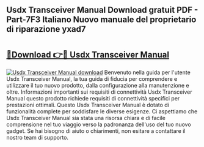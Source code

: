 ## Usdx Transceiver Manual Download gratuit PDF - Part-7F3 Italiano Nuovo manuale del proprietario di riparazione yxad7

# <h2><a href="http://dfam33.blite.top/?on=Usdx+Transceiver+Manual">🔗Download 👉🔴 Usdx Transceiver Manual</a></h2>

[![Usdx Transceiver Manual download](https://i.imgur.com/lujVjoI.png)](http://dfam33.blite.top/?on=Usdx+Transceiver+Manual)
Benvenuto nella guida per l'utente Usdx Transceiver Manual, la tua guida di fiducia per comprendere e utilizzare il tuo nuovo prodotto, dalla configurazione alla manutenzione e oltre. Informazioni importanti sui requisiti di connettività Usdx Transceiver Manual questo prodotto richiede requisiti di connettività specifici per prestazioni ottimali. Questo Usdx Transceiver Manual è dotato di funzionalità complete per soddisfare le diverse esigenze. Ci aspettiamo che Usdx Transceiver Manual sia stata una risorsa chiara e di facile comprensione nel tuo viaggio verso la padronanza dell'uso del tuo nuovo gadget. Se hai bisogno di aiuto o chiarimenti, non esitare a contattare il nostro team di supporto.
